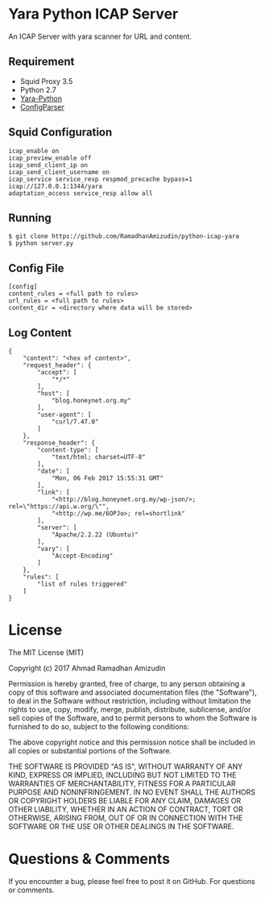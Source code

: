 Yara Python ICAP Server 
=====================
An ICAP Server with yara scanner for URL and content.

## Requirement
* Squid Proxy 3.5
* Python 2.7
* [Yara-Python](https://github.com/VirusTotal/yara-python)
* [ConfigParser](https://docs.python.org/2/library/configparser.html)

## Squid Configuration
```
icap_enable on
icap_preview_enable off
icap_send_client_ip on
icap_send_client_username on
icap_service service_resp respmod_precache bypass=1 icap://127.0.0.1:1344/yara
adaptation_access service_resp allow all
```

## Running
```
$ git clone https://github.com/RamadhanAmizudin/python-icap-yara
$ python server.py
```

## Config File
```
[config]
content_rules = <full path to rules>
url_rules = <full path to rules>
content_dir = <directory where data will be stored>
```

## Log Content
```
{
    "content": "<hex of content>",
    "request_header": {
        "accept": [
            "*/*"
        ],
        "host": [
            "blog.honeynet.org.my"
        ],
        "user-agent": [
            "curl/7.47.0"
        ]
    },
    "response_header": {
        "content-type": [
            "text/html; charset=UTF-8"
        ],
        "date": [
            "Mon, 06 Feb 2017 15:55:31 GMT"
        ],
        "link": [
            "<http://blog.honeynet.org.my/wp-json/>; rel=\"https://api.w.org/\"",
            "<http://wp.me/6OPJo>; rel=shortlink"
        ],
        "server": [
            "Apache/2.2.22 (Ubuntu)"
        ],
        "vary": [
            "Accept-Encoding"
        ]
    },
    "rules": [
        "list of rules triggered"
    ]
}
```

License
=======
The MIT License (MIT)

Copyright (c) 2017 Ahmad Ramadhan Amizudin

Permission is hereby granted, free of charge, to any person obtaining a copy
of this software and associated documentation files (the "Software"), to deal
in the Software without restriction, including without limitation the rights
to use, copy, modify, merge, publish, distribute, sublicense, and/or sell
copies of the Software, and to permit persons to whom the Software is
furnished to do so, subject to the following conditions:

The above copyright notice and this permission notice shall be included in all
copies or substantial portions of the Software.

THE SOFTWARE IS PROVIDED "AS IS", WITHOUT WARRANTY OF ANY KIND, EXPRESS OR
IMPLIED, INCLUDING BUT NOT LIMITED TO THE WARRANTIES OF MERCHANTABILITY,
FITNESS FOR A PARTICULAR PURPOSE AND NONINFRINGEMENT. IN NO EVENT SHALL THE
AUTHORS OR COPYRIGHT HOLDERS BE LIABLE FOR ANY CLAIM, DAMAGES OR OTHER
LIABILITY, WHETHER IN AN ACTION OF CONTRACT, TORT OR OTHERWISE, ARISING FROM,
OUT OF OR IN CONNECTION WITH THE SOFTWARE OR THE USE OR OTHER DEALINGS IN THE
SOFTWARE.

Questions & Comments
=====================
If you encounter a bug, please feel free to post it on GitHub. For questions or comments.
